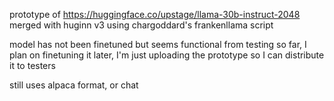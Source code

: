 


prototype of https://huggingface.co/upstage/llama-30b-instruct-2048 merged with huginn v3 using chargoddard's frankenllama script

model has not been finetuned but seems functional from testing so far, I plan on finetuning it later, I'm just uploading the prototype so I can distribute it to testers


still uses alpaca format, or chat

